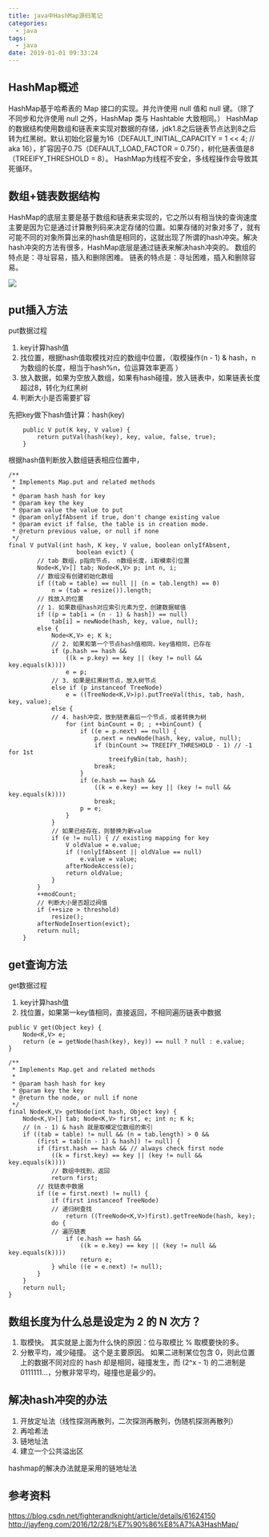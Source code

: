 ```yaml
---
title: java中HashMap源码笔记
categories:
  - java
tags:
  - java
date: 2019-01-01 09:33:24
---
```

## HashMap概述
HashMap基于哈希表的 Map 接口的实现。并允许使用 null 值和 null 键。（除了不同步和允许使用 null 之外，HashMap 类与 Hashtable 大致相同。）
HashMap的数据结构使用数组和链表来实现对数据的存储，jdk1.8之后链表节点达到8之后转为红黑树。默认初始化容量为16（DEFAULT_INITIAL_CAPACITY = 1 << 4; // aka 16），扩容因子0.75（DEFAULT_LOAD_FACTOR = 0.75f），树化链表值是8（TREEIFY_THRESHOLD = 8）。
HashMap为线程不安全，多线程操作会导致其死循环。


## 数组+链表数据结构
HashMap的底层主要是基于数组和链表来实现的，它之所以有相当快的查询速度主要是因为它是通过计算散列码来决定存储的位置。如果存储的对象对多了，就有可能不同的对象所算出来的hash值是相同的，这就出现了所谓的hash冲突。解决hash冲突的方法有很多，HashMap底层是通过链表来解决hash冲突的。
数组的特点是：寻址容易，插入和删除困难。
链表的特点是：寻址困难，插入和删除容易。

![](http://ww1.sinaimg.cn/large/99c92116ly1fyxs8t9ao1j20f10co75l.jpg)

## put插入方法
put数据过程
1. key计算hash值
2. 找位置，根据hash值取模找对应的数组中位置，（取模操作(n - 1) & hash，n为数组的长度，相当于hash%n，位运算效率更高 ）
3. 放入数据，如果为空放入数组，如果有hash碰撞，放入链表中，如果链表长度超过8，转化为红黑树
4. 判断大小是否需要扩容

先把key做下hash值计算：hash(key)
```
    public V put(K key, V value) {
        return putVal(hash(key), key, value, false, true);
    }
```

根据hash值判断放入数组链表相应位置中，
```
/**
 * Implements Map.put and related methods
 *
 * @param hash hash for key
 * @param key the key
 * @param value the value to put
 * @param onlyIfAbsent if true, don't change existing value
 * @param evict if false, the table is in creation mode.
 * @return previous value, or null if none
 */
final V putVal(int hash, K key, V value, boolean onlyIfAbsent,
                   boolean evict) {
        // tab 数组，p指向节点， n数组长度，i取模索引位置
        Node<K,V>[] tab; Node<K,V> p; int n, i;
        // 数组没有创建初始化数组
        if ((tab = table) == null || (n = tab.length) == 0)
            n = (tab = resize()).length;
        // 找放入的位置
        // 1. 如果数组hash对应索引元素为空，创建数据赋值
        if ((p = tab[i = (n - 1) & hash]) == null)
            tab[i] = newNode(hash, key, value, null);
        else {
            Node<K,V> e; K k;
            // 2. 如果和第一个节点hash值相同，key值相同，已存在
            if (p.hash == hash &&
                ((k = p.key) == key || (key != null && key.equals(k))))
                e = p;
            // 3. 如果是红黑树节点，放入树节点
            else if (p instanceof TreeNode)
                e = ((TreeNode<K,V>)p).putTreeVal(this, tab, hash, key, value);
            else {
            // 4. hash冲突，放到链表最后一个节点，或者转换为树 
                for (int binCount = 0; ; ++binCount) {
                    if ((e = p.next) == null) {
                        p.next = newNode(hash, key, value, null);
                        if (binCount >= TREEIFY_THRESHOLD - 1) // -1 for 1st
                            treeifyBin(tab, hash);
                        break;
                    }
                    if (e.hash == hash &&
                        ((k = e.key) == key || (key != null && key.equals(k))))
                        break;
                    p = e;
                }
            }
            // 如果已经存在，则替换为新value
            if (e != null) { // existing mapping for key
                V oldValue = e.value;
                if (!onlyIfAbsent || oldValue == null)
                    e.value = value;
                afterNodeAccess(e);
                return oldValue;
            }
        }
        ++modCount;
        // 判断大小是否超过阀值
        if (++size > threshold)
            resize();
        afterNodeInsertion(evict);
        return null;
    }
```

## get查询方法
get数据过程
1. key计算hash值
2. 找位置，如果第一key值相同，直接返回，不相同遍历链表中数据

```
public V get(Object key) {
    Node<K,V> e;
    return (e = getNode(hash(key), key)) == null ? null : e.value;
}
```

```
/**
 * Implements Map.get and related methods
 *
 * @param hash hash for key
 * @param key the key
 * @return the node, or null if none
 */
final Node<K,V> getNode(int hash, Object key) {
    Node<K,V>[] tab; Node<K,V> first, e; int n; K k;
    // (n - 1) & hash 就是取模定位数组的索引
    if ((tab = table) != null && (n = tab.length) > 0 &&
        (first = tab[(n - 1) & hash]) != null) {
        if (first.hash == hash && // always check first node
            ((k = first.key) == key || (key != null && key.equals(k))))
            // 数组中找到，返回
            return first;
        // 找链表中数据
        if ((e = first.next) != null) {
            if (first instanceof TreeNode)
            // 递归树查找
                return ((TreeNode<K,V>)first).getTreeNode(hash, key);
            do {
            // 遍历链表
                if (e.hash == hash &&
                    ((k = e.key) == key || (key != null && key.equals(k))))
                    return e;
            } while ((e = e.next) != null);
        }
    }
    return null;
}

```
## 数组长度为什么总是设定为 2 的 N 次方？
1. 取模快。
其实就是上面为什么快的原因：位与取模比 % 取模要快的多。
2. 分散平均，减少碰撞。 
这个是主要原因。
如果二进制某位包含 0，则此位置上的数据不同对应的 hash 却是相同，碰撞发生，而 (2^x - 1) 的二进制是 0111111…，分散非常平均，碰撞也是最少的。


## 解决hash冲突的办法
1. 开放定址法（线性探测再散列，二次探测再散列，伪随机探测再散列）
2. 再哈希法
3. 链地址法
4. 建立一个公共溢出区

hashmap的解决办法就是采用的链地址法

## 参考资料
https://blog.csdn.net/fighterandknight/article/details/61624150
http://jayfeng.com/2016/12/28/%E7%90%86%E8%A7%A3HashMap/